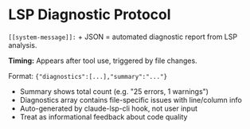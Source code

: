 # LSP Diagnostic Protocol

`[[system-message]]:` + JSON = automated diagnostic report from LSP analysis.

**Timing:** Appears after tool use, triggered by file changes.

Format: `{"diagnostics":[...],"summary":"..."}`
- Summary shows total count (e.g. "25 errors, 1 warnings")  
- Diagnostics array contains file-specific issues with line/column info
- Auto-generated by claude-lsp-cli hook, not user input
- Treat as informational feedback about code quality
